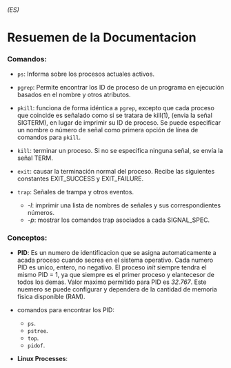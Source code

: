 ###### (ES)
# Resuemen de la Documentacion

### Comandos:
- `ps`: Informa sobre los procesos actuales activos.

- `pgrep`: Permite encontrar los ID de proceso de un programa en ejecución basados en el nombre y otros atributos.

- `pkill`: funciona de forma idéntica a `pgrep`, excepto que cada proceso que coincide es señalado como si se tratara de kill(1), (envia la señal SIGTERM), en lugar de imprimir su ID de proceso. Se puede especificar un nombre o número de señal como primera opción de línea de comandos para `pkill`.

- `kill`: terminar un proceso. Si no se especifica ninguna señal, se envía la señal TERM.

- `exit`: causar la terminación normal del proceso. Recibe las siguientes constantes EXIT_SUCCESS y EXIT_FAILURE.

- `trap`: Señales de trampa y otros eventos. 
	- *-l*: imprimir una lista de nombres de señales y sus correspondientes números.
	- *-p*: mostrar los comandos trap asociados a cada SIGNAL_SPEC.

### Conceptos:

- **PID**:
Es un numero de identificacion que se asigna automaticamente a acada proceso cuando secrea en el sistema operativo. Cada numero PID es unico, entero, no negativo.
El proceso *init* siempre tendra el mismo PID = 1, ya que siempre es el primer proceso y elantecesor de todos los demas.
Valor maximo permitido para PID  es *32.767*. Este nuemero se puede configurar y dependera de la cantidad de memoria fisica disponible (RAM).

- comandos para encontrar los PID:
	- `ps`.
	- `pstree`.
	- `top`.
	- `pidof`.

- **Linux Processes**:
